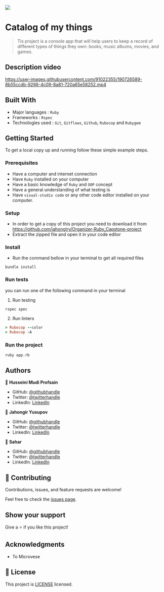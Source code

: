 ![](https://img.shields.io/badge/Microverse-blueviolet)

# Catalog of my things

> Tis project is a console app that will help users to keep a record of different types of things they own: books, music albums, movies, and games.

## Description video

https://user-images.githubusercontent.com/91022355/190726589-8b55ccdb-9266-4c09-8a81-720a65e58252.mp4

## Built With

- Major languages : `Ruby`
- Frameworks : `Rspec`
- Technologies used : `Git`, `Gitflows`, `Github`, `Rubocop` and `Rubygem`

## Getting Started

To get a local copy up and running follow these simple example steps.

### Prerequisites

- Have a computer and internet connection
- Have `Ruby` installed on your computer
- Have a basic knowledge of `Ruby` and `OOP` concept
- Have a general understanding of what testing is
- Have `visual-studio code` or any other code editor installed on your computer.

### Setup

- In order to get a copy of this project you need to download it from https://github.com/jahongiry/Organizer-Ruby_Capstone-project
- Extract the zipped file and open it in your code editor

### Install

- Run the command bellow in your terminal to get all required files

```
bundle install
```

### Run tests

you can run one of the following command in your terminal

1. Run testing

```Ruby
rspec spec
```

2. Run linters

```Ruby
> Rubocop --color
> Rubocop -A
```

### Run the project

`ruby app.rb`

## Authors

👤 **Husseini Mudi Profsain**

- GitHub: [@githubhandle](https://github.com/Profsai)
- Twitter: [@twitterhandle](https://twitter.com/profsain)
- LinkedIn: [LinkedIn](https://www.linkedin.com/in/profsain)

👤 **Jahongir Yusupov**

- GitHub: [@githubhandle](https://github.com/jahongiry)
- Twitter: [@twitterhandle](https://twitter.com/@JahongirYusup13)
- LinkedIn: [LinkedIn](https://www.linkedin.com/in/@JahongirYusup13/)

👤 **Sahar**

- GitHub: [@githubhandle](https://github.com/)
- Twitter: [@twitterhandle](https://twitter.com/)
- LinkedIn: [LinkedIn](https://www.linkedin.com/in/)

## 🤝 Contributing

Contributions, issues, and feature requests are welcome!

Feel free to check the [issues page](https://github.com/jahongiry/Organizer-Ruby_Capstone-project/issues/).

## Show your support

Give a ⭐️ if you like this project!

## Acknowledgments

- To Microvese

## 📝 License

This project is [LICENSE]() licensed.
